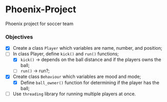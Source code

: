 # Phoenix-Project
Phoenix project for soccer team

### Objectives
- [x] Create a class ```Player``` which variables are name, number, and position;
- [ ] In class Player, define ```kick()``` and ```run()``` functions;
  - [x] ```kick()``` -> depends on the ball distance and if the players owns the ball;
  - [ ] ```run()``` -> run?;
- [x] Create class ```Behaviour``` which variables are mood and mode;
  - [x] Define ```ball_owner()``` function for determining if the player has the ball;
- [ ] Use ```threading``` library for running multiple players at once.
